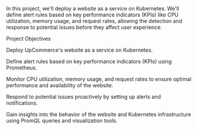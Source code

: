

In this project, we'll deploy a website as a service on Kubernetes. We'll define alert rules based on key performance indicators (KPIs) like CPU utilization, memory usage, and request rates, 
allowing the detection and response to potential issues before they affect user experience.

Project Objectives

Deploy UpCommerce's website as a service on Kubernetes.

Define alert rules based on key performance indicators (KPIs) using Prometheus.

Monitor CPU utilization, memory usage, and request rates to ensure optimal performance and availability of the website.

Respond to potential issues proactively by setting up alerts and notifications.

Gain insights into the behavior of the website and Kubernetes infrastructure using PromQL queries and visualization tools.

